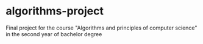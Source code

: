 # algorithms-project
Final project for the course "Algorithms and principles of computer science" in the second year of bachelor degree
